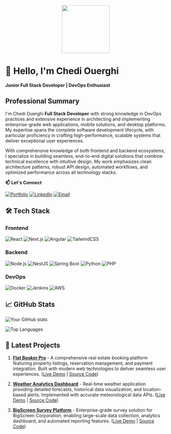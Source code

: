 <div align="center">
  <img height="150" src="https://media.giphy.com/media/M9gbBd9nbDrOTu1Mqx/giphy.gif"  />
</div>


# 👋 Hello, I'm Chedi Ouerghi


**Junior Full Stack Developer | DevOps Enthusiast**

## Professional Summary

I'm Chedi Ouerghi **Full Stack Developer** with strong knowledge in DevOps practices and extensive experience in architecting and implementing enterprise-grade web applications, mobile solutions, and desktop platforms. My expertise spans the complete software development lifecycle, with particular proficiency in crafting high-performance, scalable systems that deliver exceptional user experiences.

With comprehensive knowledge of both frontend and backend ecosystems, I specialize in building seamless, end-to-end digital solutions that combine technical excellence with intuitive design. My work emphasizes clean architecture patterns, robust API design, automated workflows, and optimized performance across all technology stacks.

**📫 Let's Connect**

[![Portfolio](https://img.shields.io/badge/-Portfolio-000?style=flat&logo=vercel&logoColor=white)](https://my-portfolio-2025-tan.vercel.app/)
[![LinkedIn](https://img.shields.io/badge/-LinkedIn-0077B5?style=flat&logo=linkedin&logoColor=white)](https://www.linkedin.com/in/chedi-ouerghi-21860a24a/)
[![Email](https://img.shields.io/badge/-Email-D14836?style=flat&logo=gmail&logoColor=white)](mailto:chediouerghi40@gmail.com)

## 🛠 Tech Stack

### Frontend
![React](https://img.shields.io/badge/-React-61DAFB?style=flat&logo=react&logoColor=white)
![Next.js](https://img.shields.io/badge/-Next.js-000000?style=flat&logo=next.js&logoColor=white)
![Angular](https://img.shields.io/badge/-Angular-DD0031?style=flat&logo=angular&logoColor=white)
![TailwindCSS](https://img.shields.io/badge/-TailwindCSS-38B2AC?style=flat&logo=tailwind-css&logoColor=white)

### Backend
![Node.js](https://img.shields.io/badge/-Node.js-339933?style=flat&logo=node.js&logoColor=white)
![NestJS](https://img.shields.io/badge/-NestJS-E0234E?style=flat&logo=nestjs&logoColor=white)
![Spring Boot](https://img.shields.io/badge/-Spring%20Boot-6DB33F?style=flat&logo=spring&logoColor=white)
![Python](https://img.shields.io/badge/-Python-3776AB?style=flat&logo=python&logoColor=white)
![PHP](https://img.shields.io/badge/-PHP-777BB4?style=flat&logo=php&logoColor=white)

### DevOps
![Docker](https://img.shields.io/badge/-Docker-2496ED?style=flat&logo=docker&logoColor=white)
![Jenkins](https://img.shields.io/badge/-Jenkins-D24939?style=flat&logo=jenkins&logoColor=white)
![AWS](https://img.shields.io/badge/-AWS-232F3E?style=flat&logo=amazon-aws&logoColor=white)

## 📈 GitHub Stats

![Your GitHub stats](https://github-readme-stats.vercel.app/api?username=chedi-ouerghi&show_icons=true&theme=radical)

![Top Languages](https://github-readme-stats.vercel.app/api/top-langs/?username=chedi-ouerghi&layout=compact&theme=radical)

## 🚀 Latest Projects

1. **[Flat Booker Pro](https://github.com/chedi-ouerghi/flat-booker-pro)** - A comprehensive real estate booking platform featuring property listings, reservation management, and payment integration. Built with modern web technologies to deliver seamless user experiences. ([Live Demo](#) | [Source Code](https://github.com/chedi-ouerghi/flat-booker-pro))

2. **[Weather Analytics Dashboard](https://github.com/chedi-ouerghi/weather_app)** - Real-time weather application providing detailed forecasts, historical data visualization, and location-based alerts. Implemented with accurate meteorological data APIs. ([Live Demo](#) | [Source Code](https://github.com/chedi-ouerghi/weather_app))

3. **[BigScreen Survey Platform](https://github.com/chedi-ouerghi/Bigscreen)** - Enterprise-grade survey solution for BigScreen Corporation, enabling large-scale data collection, analytics dashboard, and automated reporting features. ([Live Demo](#) | [Source Code](https://github.com/chedi-ouerghi/Bigscreen))

